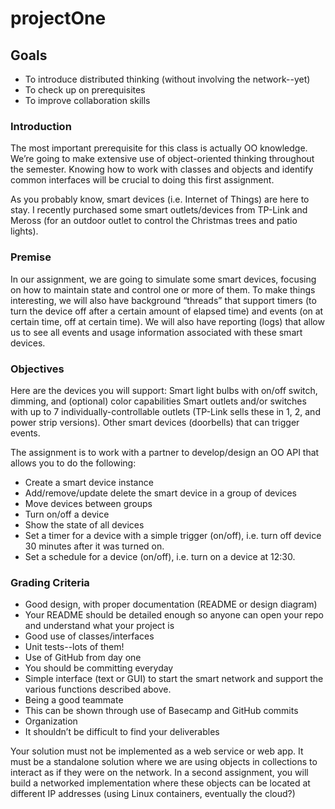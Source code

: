 # projectOne

## Goals
- To introduce distributed thinking (without involving the network--yet)
- To check up on prerequisites
- To improve collaboration skills

### Introduction
The most important prerequisite for this class is actually OO knowledge. We’re going to make extensive use of object-oriented thinking throughout the semester. Knowing how to work with classes and objects and identify common interfaces will be crucial to doing this first assignment.

As you probably know, smart devices (i.e. Internet of Things) are here to stay. I recently purchased some smart outlets/devices from TP-Link and Meross (for an outdoor outlet to control the Christmas trees and patio lights).

### Premise
In our assignment, we are going to simulate some smart devices, focusing on how to maintain state and control one or more of them. To make things interesting, we will also have background “threads” that support timers (to turn the device off after a certain amount of elapsed time) and events (on at certain time, off at certain time).  We will also have reporting (logs) that allow us to see all events and usage information associated with these smart devices.

### Objectives
Here are the devices you will support:
Smart light bulbs with on/off switch, dimming, and (optional) color capabilities
Smart outlets and/or switches with up to 7 individually-controllable outlets (TP-Link sells these in 1, 2, and power strip versions).
Other smart devices (doorbells) that can trigger events.

The assignment is to work with a partner to develop/design an OO API that allows you to do the following:
- Create a smart device instance
- Add/remove/update delete the smart device in a group of devices
- Move devices between groups
- Turn on/off a device
- Show the state of all devices
- Set a timer for a device with a simple trigger (on/off), i.e. turn off device 30 minutes after it was turned on.
- Set a schedule for a device (on/off), i.e. turn on a device at 12:30.

### Grading Criteria
- Good design, with proper documentation (README or design diagram)
- Your README should be detailed enough so anyone can open your repo and understand what your project is
- Good use of classes/interfaces
- Unit tests--lots of them!
- Use of GitHub from day one
- You should be committing everyday
- Simple interface (text or GUI) to start the smart network and support the various functions described above.
- Being a good teammate
- This can be shown through use of Basecamp and GitHub commits
- Organization
- It shouldn’t be difficult to find your deliverables


Your solution must not be implemented as a web service or web app. It must be a standalone solution where we are using objects in collections to interact as if they were on the network. In a second assignment, you will build a networked implementation where these objects can be located at different IP addresses (using Linux containers, eventually the cloud?)
